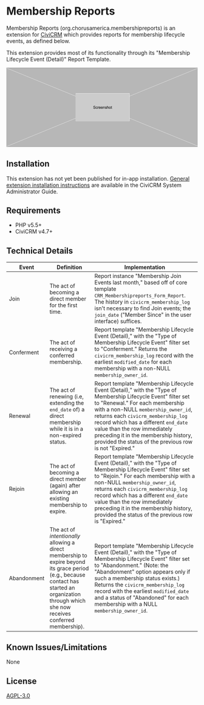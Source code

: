 # Membership Reports

Membership Reports (org.chorusamerica.membershipreports) is an extension for
[CiviCRM](https://civicrm.org) which provides reports for membership lifecycle
events, as defined below.

This extension provides most of its functionality through its "Membership
Lifecycle Event (Detail)" Report Template.

![Screenshot](/images/screenshot.png)

## Installation

This extension has not yet been published for in-app installation. [General
extension installation instructions](https://docs.civicrm.org/sysadmin/en/latest/customize/extensions/#installing-a-new-extension)
are available in the CiviCRM System Administrator Guide.

## Requirements

* PHP v5.5+
* CiviCRM v4.7+

## Technical Details

| Event       | Definition | Implementation                                  |
| ----------- | ---------- | ----------------------------------------------- |
| Join        | The act of becoming a direct member for the first time. | Report instance "Membership Join Events last month," based off of core template `CRM_Membershipreports_Form_Report`. The history in `civicrm_membership_log` isn't necessary to find Join events; the `join_date` ("Member Since" in the user interface) suffices. |
| Conferment  | The act of receiving a conferred membership. | Report template "Membership Lifecycle Event (Detail)," with the "Type of Membership Lifecycle Event" filter set to "Conferment." Returns the `civicrm_membership_log` record with the earliest `modified_date` for each membership with a non-NULL `membership_owner_id`. |
| Renewal     | The act of renewing (i.e, extending the `end_date` of) a direct membership while it is in a non-expired status. | Report template "Membership Lifecycle Event (Detail)," with the "Type of Membership Lifecycle Event" filter set to "Renewal." For each membership with a non-NULL `membership_owner_id`, returns each `civicrm_membership_log` record which has a different `end_date` value than the row immediately preceding it in the membership history, provided the status of the previous row is not "Expired." |
| Rejoin      | The act of becoming a direct member (again) after allowing an existing membership to expire. | Report template "Membership Lifecycle Event (Detail)," with the "Type of Membership Lifecycle Event" filter set to "Rejoin." For each membership with a non-NULL `membership_owner_id`, returns each `civicrm_membership_log` record which has a different `end_date` value than the row immediately preceding it in the membership history, provided the status of the previous row is "Expired." |
| Abandonment | The act of _intentionally_ allowing a direct membership to expire beyond its grace period (e.g., because contact has started an organization through which she now receives conferred membership). | Report template "Membership Lifecycle Event (Detail)," with the "Type of Membership Lifecycle Event" filter set to "Abandonment." (Note: the "Abandonment" option appears only if such a membership status exists.) Returns the `civicrm_membership_log` record with the earliest `modified_date` and a status of "Abandoned" for each membership with a NULL `membership_owner_id`. |


## Known Issues/Limitations

None

## License

[AGPL-3.0](https://github.com/ginkgostreet/org.chorusamerica.membershipmerge/blob/master/LICENSE.txt)
